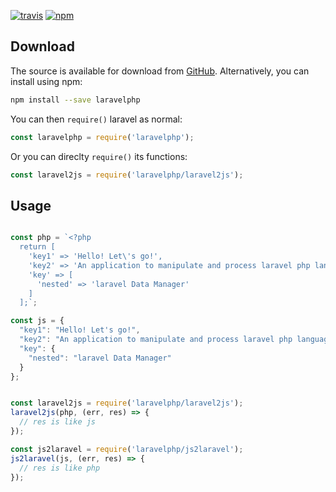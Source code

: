 [![travis](https://img.shields.io/travis/locize/laravelphp.svg)](https://travis-ci.org/locize/laravelphp) [![npm](https://img.shields.io/npm/v/laravelphp.svg)](https://npmjs.org/package/laravelphp)

## Download

The source is available for download from
[GitHub](https://github.com/locize/laravelphp/archive/master.zip).
Alternatively, you can install using npm:

```sh
npm install --save laravelphp
```

You can then `require()` laravel as normal:

```js
const laravelphp = require('laravelphp');
```

Or you can direclty `require()` its functions:

```js
const laravel2js = require('laravelphp/laravel2js');
```

## Usage

```js

const php = `<?php
  return [
    'key1' => 'Hello! Let\'s go!',
    'key2' => 'An application to manipulate and process laravel php language files',
    'key' => [
      'nested' => 'laravel Data Manager'
    ]
  ];`;

const js = {
  "key1": "Hello! Let's go!",
  "key2": "An application to manipulate and process laravel php language files",
  "key": {
    "nested": "laravel Data Manager"
  }
};


const laravel2js = require('laravelphp/laravel2js');
laravel2js(php, (err, res) => {
  // res is like js
});

const js2laravel = require('laravelphp/js2laravel');
js2laravel(js, (err, res) => {
  // res is like php
});

```
